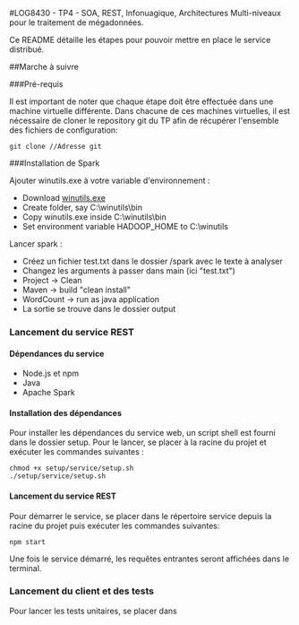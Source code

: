 #LOG8430 - TP4 - SOA, REST, Infonuagique, Architectures Multi-niveaux pour le traitement de mégadonnées.

Ce README détaille les étapes pour pouvoir mettre en place le service distribué.

##Marche à suivre

###Pré-requis

Il est important de noter que chaque étape doit être effectuée dans une machine virtuelle différente.
Dans chacune de ces machines virtuelles, il est nécessaire de cloner le repository git du TP afin de récupérer l'ensemble des fichiers de configuration:
```
git clone //Adresse git
```

###Installation de Spark

Ajouter winutils.exe à votre variable d'environnement :

- Download [winutils.exe](http://public-repo-1.hortonworks.com/hdp-win-alpha/winutils.exe)
- Create folder, say C:\winutils\bin
- Copy winutils.exe inside C:\winutils\bin
- Set environment variable HADOOP_HOME to C:\winutils

Lancer spark :

- Créez un fichier test.txt  dans le dossier /spark avec le texte à analyser
- Changez les arguments à passer dans main (ici "test.txt")
- Project -> Clean
- Maven -> build "clean install"
- WordCount -> run as java application
- La sortie se trouve dans le dossier output

### Lancement du service REST

#### Dépendances du service
- Node.js et npm
- Java
- Apache Spark

#### Installation des dépendances

Pour installer les dépendances du service web, un script shell est fourni dans le dossier setup. Pour le lancer, se placer à la racine du projet et exécuter les commandes suivantes :
```
chmod +x setup/service/setup.sh
./setup/service/setup.sh
```

#### Lancement du service REST
Pour démarrer le service, se placer dans le répertoire service depuis la racine du projet puis exécuter les commandes suivantes:
```
npm start
```
Une fois le service démarré, les requêtes entrantes seront affichées dans le terminal.

### Lancement du client et des tests

Pour lancer les tests unitaires, se placer dans 

